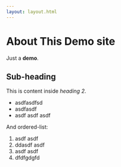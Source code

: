 ```yaml
---
layout: layout.html
---
```


# About This Demo site

Just a **demo**.

## Sub-heading

This is content inside _heading 2_.

- asdfasdfsd
- asdfasdf
- asdf asdf asdf 

And ordered-list:

1. asdf asdf 
2. ddasdf asdf 
3. asdf asdf 
4. dfdfgdgfd
